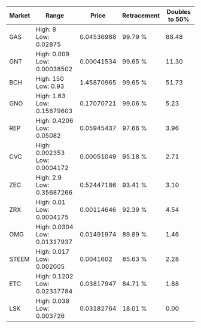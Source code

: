 | Market | Range | Price| Retracement | Doubles to 50% |
| --- | --- | --- | --- | --- |
| GAS | High: 8<br />Low: 0.02875 | 0.04536988 | 99.79 % | 88.48 |
| GNT | High: 0.009<br />Low: 0.00038502 | 0.00041534 | 99.65 % | 11.30 |
| BCH | High: 150<br />Low: 0.93 | 1.45870965 | 99.65 % | 51.73 |
| GNO | High: 1.63<br />Low: 0.15679603 | 0.17070721 | 99.06 % | 5.23 |
| REP | High: 0.4206<br />Low: 0.05082 | 0.05945437 | 97.66 % | 3.96 |
| CVC | High: 0.002353<br />Low: 0.0004172 | 0.00051049 | 95.18 % | 2.71 |
| ZEC | High: 2.9<br />Low: 0.35687266 | 0.52447186 | 93.41 % | 3.10 |
| ZRX | High: 0.01<br />Low: 0.0004175 | 0.00114646 | 92.39 % | 4.54 |
| OMG | High: 0.0304<br />Low: 0.01317937 | 0.01491974 | 89.89 % | 1.46 |
| STEEM | High: 0.017<br />Low: 0.002005 | 0.0041602 | 85.63 % | 2.28 |
| ETC | High: 0.1202<br />Low: 0.02337784 | 0.03817947 | 84.71 % | 1.88 |
| LSK | High: 0.038<br />Low: 0.003726 | 0.03182764 | 18.01 % | 0.00 |
